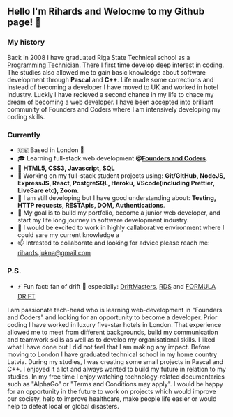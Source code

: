 ## Hello I'm Rihards and Welocme to my Github page! 👋

### My history

Back in 2008 I have graduated Riga State Technical school as a [Programming Technician](https://www.rvt.lv/eng/department/computer/study-programm). There I first time develop deep interest in coding. The studies also allowed me to gain basic knowledge about software development through **Pascal** and **C++**. Life made some corrections and instead of becoming a developer I have moved to UK and worked in hotel industry. Luckly I have recieved a second chance in my life to chace my dream of becoming a web developer. I have been accepted into brilliant community of Founders and Coders where I am intensively developing my coding skills.

### Currently

- 🇬🇧 Based in London 💂
- 🎓 Learning full-stack web development **@[Founders and Coders](https://www.foundersandcoders.com/)**.
- 🌱 **HTML5, CSS3, Javascript, SQL**
- 🔭 Working on my full-stack student projects using: **Git/GitHub, NodeJS, ExpressJS, React, PostgreSQL, Heroku, VScode(including Prettier, LiveSare etc), Zoom**.
- 🗿 I am still developing but I have good understanding about: **Testing, HTTP requests, RESTApis, DOM, Authentications**.
- 🎯 My goal is to build my portfolio, become a junior web developer, and start my life long journey in software development industry.
- 🤩 I would be excited to work in highly callaborative environment where I could sare my current knowledge a
- 📫 Intrested to collaborate and looking for advice please reach me: rihards.jukna@gmail.com

### P.S.

- ⚡ Fun fact: fan of drift 🏁 especially: [DriftMasters](https://www.driftmasters.gp/), [RDS](https://rdstv.ru/en/) and [FORMULA DRIFT](http://www.formulad.com/)


<!--
**RihardsJ/RihardsJ** is a ✨ _special_ ✨ repository because its `README.md` (this file) appears on your GitHub profile.



Here are some ideas to get you started:

- 👯 I’m looking to collaborate on ...
- 🤔 I’m looking for help with ...
- 💬 Ask me about ...

- 😄 Pronouns: ...

-->



I am passionate tech-head who is learning web-development in "Founders and Coders" and looking for an opportunity to become a developer. 
Prior coding I have worked in luxury five-star hotels in London. That experience allowed me to meet from different backgrounds, build my communication and teamwork skills as well as to develop my organisational skills. I liked what I have done but I did not feel that I am making any impact. Before moving to London
I have graduated technical school in my home country Latvia. During my studies, I was creating some small projects in Pascal and C++. I enjoyed it a lot and always wanted to build my future in relation to my studies. In my free time I enjoy watching technology-related documentaries such as "AlphaGo" or "Terms and Conditions may apply".  I would be happy for an opportunity in the future to work on projects which would improve our society, help to improve healthcare, make people life easier or would help to defeat local or global disasters. 
